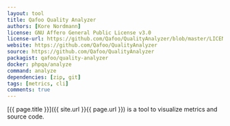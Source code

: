```yaml
---
layout: tool
title: Qafoo Quality Analyzer
authors: [Kore Nordmann]
license: GNU Affero General Public License v3.0
license-url: https://github.com/Qafoo/QualityAnalyzer/blob/master/LICENSE
website: https://github.com/Qafoo/QualityAnalyzer
source: https://github.com/Qafoo/QualityAnalyzer
packagist: qafoo/quality-analyzer
docker: phpqa/analyze
command: analyze
dependencies: [zip, git]
tags: [metrics, cli]
comments: true
---
```


[{{ page.title }}]({{ site.url }}{{ page.url }}) is a tool to visualize metrics and source code.

<!--more--> 
